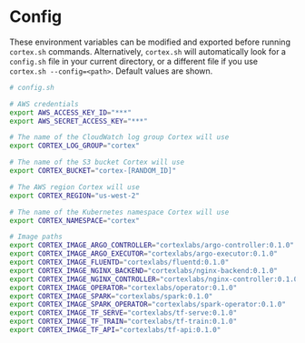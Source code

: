 # Config

These environment variables can be modified and exported before running `cortex.sh` commands. Alternatively, `cortex.sh` will automatically look for a `config.sh` file in your current directory, or a different file if you use `cortex.sh --config=<path>`. Default values are shown.

<!-- CORTEX_VERSION_MINOR -->

```bash
# config.sh

# AWS credentials
export AWS_ACCESS_KEY_ID="***"
export AWS_SECRET_ACCESS_KEY="***"

# The name of the CloudWatch log group Cortex will use
export CORTEX_LOG_GROUP="cortex"

# The name of the S3 bucket Cortex will use
export CORTEX_BUCKET="cortex-[RANDOM_ID]"

# The AWS region Cortex will use
export CORTEX_REGION="us-west-2"

# The name of the Kubernetes namespace Cortex will use
export CORTEX_NAMESPACE="cortex"

# Image paths
export CORTEX_IMAGE_ARGO_CONTROLLER="cortexlabs/argo-controller:0.1.0"
export CORTEX_IMAGE_ARGO_EXECUTOR="cortexlabs/argo-executor:0.1.0"
export CORTEX_IMAGE_FLUENTD="cortexlabs/fluentd:0.1.0"
export CORTEX_IMAGE_NGINX_BACKEND="cortexlabs/nginx-backend:0.1.0"
export CORTEX_IMAGE_NGINX_CONTROLLER="cortexlabs/nginx-controller:0.1.0"
export CORTEX_IMAGE_OPERATOR="cortexlabs/operator:0.1.0"
export CORTEX_IMAGE_SPARK="cortexlabs/spark:0.1.0"
export CORTEX_IMAGE_SPARK_OPERATOR="cortexlabs/spark-operator:0.1.0"
export CORTEX_IMAGE_TF_SERVE="cortexlabs/tf-serve:0.1.0"
export CORTEX_IMAGE_TF_TRAIN="cortexlabs/tf-train:0.1.0"
export CORTEX_IMAGE_TF_API="cortexlabs/tf-api:0.1.0"
```
